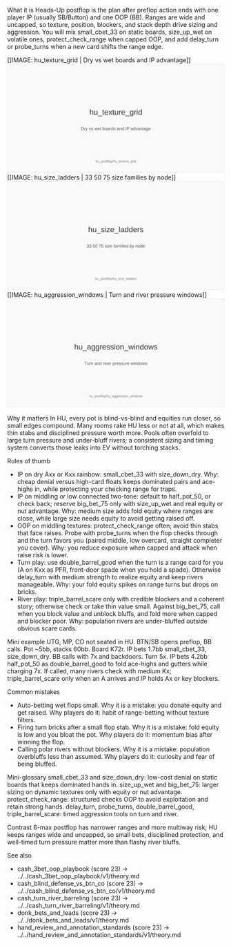 What it is
Heads-Up postflop is the plan after preflop action ends with one player IP (usually SB/Button) and one OOP (BB). Ranges are wide and uncapped, so texture, position, blockers, and stack depth drive sizing and aggression. You will mix small_cbet_33 on static boards, size_up_wet on volatile ones, protect_check_range when capped OOP, and add delay_turn or probe_turns when a new card shifts the range edge.

[[IMAGE: hu_texture_grid | Dry vs wet boards and IP advantage]]
![Dry vs wet boards and IP advantage](images/hu_texture_grid.svg)
[[IMAGE: hu_size_ladders | 33 50 75 size families by node]]
![33 50 75 size families by node](images/hu_size_ladders.svg)
[[IMAGE: hu_aggression_windows | Turn and river pressure windows]]
![Turn and river pressure windows](images/hu_aggression_windows.svg)

Why it matters
In HU, every pot is blind-vs-blind and equities run closer, so small edges compound. Many rooms rake HU less or not at all, which makes thin stabs and disciplined pressure worth more. Pools often overfold to large turn pressure and under-bluff rivers; a consistent sizing and timing system converts those leaks into EV without torching stacks.

Rules of thumb
- IP on dry Axx or Kxx rainbow: small_cbet_33 with size_down_dry. Why: cheap denial versus high-card floats keeps dominated pairs and ace-highs in, while protecting your checking range for traps.
- IP on middling or low connected two-tone: default to half_pot_50, or check back; reserve big_bet_75 only with size_up_wet and real equity or nut advantage. Why: medium size adds fold equity where ranges are close, while large size needs equity to avoid getting raised off.
- OOP on middling textures: protect_check_range often; avoid thin stabs that face raises. Probe with probe_turns when the flop checks through and the turn favors you (paired middle, low overcard, straight completer you cover). Why: you reduce exposure when capped and attack when raise risk is lower.
- Turn play: use double_barrel_good when the turn is a range card for you (A on Kxx as PFR, front-door spade when you hold a spade). Otherwise delay_turn with medium strength to realize equity and keep rivers manageable. Why: your fold equity spikes on range turns but drops on bricks.
- River play: triple_barrel_scare only with credible blockers and a coherent story; otherwise check or take thin value small. Against big_bet_75, call when you block value and unblock bluffs, and fold more when capped and blocker poor. Why: population rivers are under-bluffed outside obvious scare cards.

Mini example
UTG, MP, CO not seated in HU. BTN/SB opens preflop, BB calls. Pot ~5bb, stacks 60bb. Board K72r. IP bets 1.7bb small_cbet_33, size_down_dry. BB calls with 7x and backdoors. Turn 5x. IP bets 4.2bb half_pot_50 as double_barrel_good to fold ace-highs and gutters while charging 7x. If called, many rivers check with medium Kx; triple_barrel_scare only when an A arrives and IP holds Ax or key blockers.

Common mistakes
- Auto-betting wet flops small. Why it is a mistake: you donate equity and get raised. Why players do it: habit of range-betting without texture filters.
- Firing turn bricks after a small flop stab. Why it is a mistake: fold equity is low and you bloat the pot. Why players do it: momentum bias after winning the flop.
- Calling polar rivers without blockers. Why it is a mistake: population overbluffs less than assumed. Why players do it: curiosity and fear of being bluffed.

Mini-glossary
small_cbet_33 and size_down_dry: low-cost denial on static boards that keeps dominated hands in.
size_up_wet and big_bet_75: larger sizing on dynamic textures only with equity or nut advantage.
protect_check_range: structured checks OOP to avoid exploitation and retain strong hands.
delay_turn, probe_turns, double_barrel_good, triple_barrel_scare: timed aggression tools on turn and river.

Contrast
6-max postflop has narrower ranges and more multiway risk; HU keeps ranges wide and uncapped, so small bets, disciplined protection, and well-timed turn pressure matter more than flashy river bluffs.

See also
- cash_3bet_oop_playbook (score 23) → ../../cash_3bet_oop_playbook/v1/theory.md
- cash_blind_defense_vs_btn_co (score 23) → ../../cash_blind_defense_vs_btn_co/v1/theory.md
- cash_turn_river_barreling (score 23) → ../../cash_turn_river_barreling/v1/theory.md
- donk_bets_and_leads (score 23) → ../../donk_bets_and_leads/v1/theory.md
- hand_review_and_annotation_standards (score 23) → ../../hand_review_and_annotation_standards/v1/theory.md